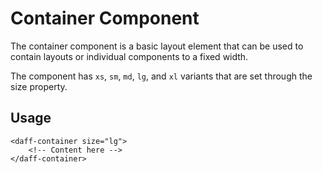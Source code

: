 # Container Component

The container component is a basic layout element that can be used to contain layouts or individual components to a fixed width.

The component has `xs`, `sm`, `md`, `lg`, and `xl` variants that are set through the size property.

## Usage

```
<daff-container size="lg">
    <!-- Content here -->
</daff-container> 
```
